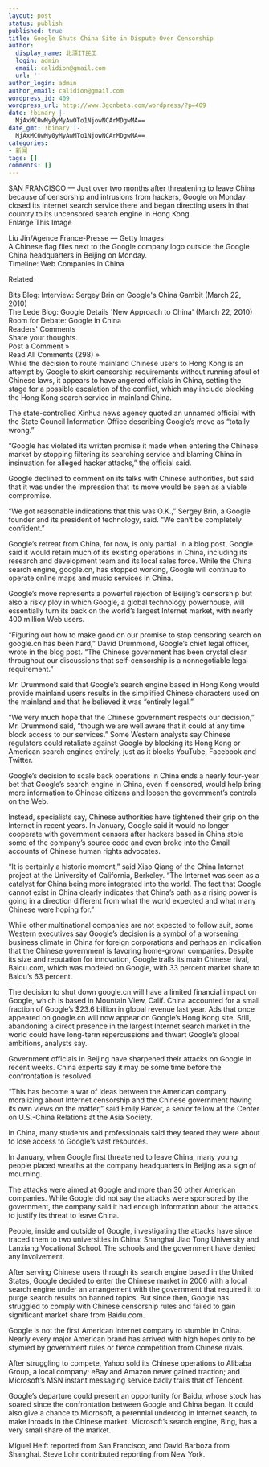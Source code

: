 ```yaml
---
layout: post
status: publish
published: true
title: Google Shuts China Site in Dispute Over Censorship
author:
  display_name: 北漂IT民工
  login: admin
  email: calidion@gmail.com
  url: ''
author_login: admin
author_email: calidion@gmail.com
wordpress_id: 409
wordpress_url: http://www.3gcnbeta.com/wordpress/?p=409
date: !binary |-
  MjAxMC0wMy0yMyAwOTo1NjowNCArMDgwMA==
date_gmt: !binary |-
  MjAxMC0wMy0yMyAwMTo1NjowNCArMDgwMA==
categories:
- 新闻
tags: []
comments: []
---
```

<p>SAN FRANCISCO &mdash; Just over two months after threatening to leave China because of censorship and intrusions from hackers, Google on Monday closed its Internet search service there and began directing users in that country to its uncensored search engine in Hong Kong.<br />
Enlarge This Image</p>
<p>Liu Jin/Agence France-Presse &mdash; Getty Images<br />
A Chinese flag flies next to the Google company logo outside the Google China headquarters in Beijing on Monday.<br />
Timeline: Web Companies in China</p>
<p>Related</p>
<p>Bits Blog: Interview: Sergey Brin on Google's China Gambit (March 22, 2010)<br />
The Lede Blog: Google Details 'New Approach to China' (March 22, 2010)<br />
Room for Debate: Google in China<br />
Readers' Comments<br />
Share your thoughts.<br />
Post a Comment &raquo;<br />
Read All Comments (298) &raquo;<br />
While the decision to route mainland Chinese users to Hong Kong is an attempt by Google to skirt censorship requirements without running afoul of Chinese laws, it appears to have angered officials in China, setting the stage for a possible escalation of the conflict, which may include blocking the Hong Kong search service in mainland China.</p>
<p>The state-controlled Xinhua news agency quoted an unnamed official with the State Council Information Office describing Google&rsquo;s move as &ldquo;totally wrong.&rdquo;</p>
<p>&ldquo;Google has violated its written promise it made when entering the Chinese market by stopping filtering its searching service and blaming China in insinuation for alleged hacker attacks,&rdquo; the official said.</p>
<p>Google declined to comment on its talks with Chinese authorities, but said that it was under the impression that its move would be seen as a viable compromise.</p>
<p>&ldquo;We got reasonable indications that this was O.K.,&rdquo; Sergey Brin, a Google founder and its president of technology, said. &ldquo;We can&rsquo;t be completely confident.&rdquo;</p>
<p>Google&rsquo;s retreat from China, for now, is only partial. In a blog post, Google said it would retain much of its existing operations in China, including its research and development team and its local sales force. While the China search engine, google.cn, has stopped working, Google will continue to operate online maps and music services in China.</p>
<p>Google&rsquo;s move represents a powerful rejection of Beijing&rsquo;s censorship but also a risky ploy in which Google, a global technology powerhouse, will essentially turn its back on the world&rsquo;s largest Internet market, with nearly 400 million Web users.</p>
<p>&ldquo;Figuring out how to make good on our promise to stop censoring search on google.cn has been hard,&rdquo; David Drummond, Google&rsquo;s chief legal officer, wrote in the blog post. &ldquo;The Chinese government has been crystal clear throughout our discussions that self-censorship is a nonnegotiable legal requirement.&rdquo;</p>
<p>Mr. Drummond said that Google&rsquo;s search engine based in Hong Kong would provide mainland users results in the simplified Chinese characters used on the mainland and that he believed it was &ldquo;entirely legal.&rdquo;</p>
<p>&ldquo;We very much hope that the Chinese government respects our decision,&rdquo; Mr. Drummond said, &ldquo;though we are well aware that it could at any time block access to our services.&rdquo; Some Western analysts say Chinese regulators could retaliate against Google by blocking its Hong Kong or American search engines entirely, just as it blocks YouTube, Facebook and Twitter.</p>
<p>Google&rsquo;s decision to scale back operations in China ends a nearly four-year bet that Google&rsquo;s search engine in China, even if censored, would help bring more information to Chinese citizens and loosen the government&rsquo;s controls on the Web.</p>
<p>Instead, specialists say, Chinese authorities have tightened their grip on the Internet in recent years. In January, Google said it would no longer cooperate with government censors after hackers based in China stole some of the company&rsquo;s source code and even broke into the Gmail accounts of Chinese human rights advocates.</p>
<p>&ldquo;It is certainly a historic moment,&rdquo; said Xiao Qiang of the China Internet project at the University of California, Berkeley. &ldquo;The Internet was seen as a catalyst for China being more integrated into the world. The fact that Google cannot exist in China clearly indicates that China&rsquo;s path as a rising power is going in a direction different from what the world expected and what many Chinese were hoping for.&rdquo;</p>
<p>While other multinational companies are not expected to follow suit, some Western executives say Google&rsquo;s decision is a symbol of a worsening business climate in China for foreign corporations and perhaps an indication that the Chinese government is favoring home-grown companies. Despite its size and reputation for innovation, Google trails its main Chinese rival, Baidu.com, which was modeled on Google, with 33 percent market share to Baidu&rsquo;s 63 percent.</p>
<p>The decision to shut down google.cn will have a limited financial impact on Google, which is based in Mountain View, Calif. China accounted for a small fraction of Google&rsquo;s $23.6 billion in global revenue last year. Ads that once appeared on google.cn will now appear on Google&rsquo;s Hong Kong site. Still, abandoning a direct presence in the largest Internet search market in the world could have long-term repercussions and thwart Google&rsquo;s global ambitions, analysts say.</p>
<p>Government officials in Beijing have sharpened their attacks on Google in recent weeks. China experts say it may be some time before the confrontation is resolved.</p>
<p>&ldquo;This has become a war of ideas between the American company moralizing about Internet censorship and the Chinese government having its own views on the matter,&rdquo; said Emily Parker, a senior fellow at the Center on U.S.-China Relations at the Asia Society.</p>
<p>In China, many students and professionals said they feared they were about to lose access to Google&rsquo;s vast resources.</p>
<p>In January, when Google first threatened to leave China, many young people placed wreaths at the company headquarters in Beijing as a sign of mourning.</p>
<p>The attacks were aimed at Google and more than 30 other American companies. While Google did not say the attacks were sponsored by the government, the company said it had enough information about the attacks to justify its threat to leave China.</p>
<p>People, inside and outside of Google, investigating the attacks have since traced them to two universities in China: Shanghai Jiao Tong University and Lanxiang Vocational School. The schools and the government have denied any involvement.</p>
<p>After serving Chinese users through its search engine based in the United States, Google decided to enter the Chinese market in 2006 with a local search engine under an arrangement with the government that required it to purge search results on banned topics. But since then, Google has struggled to comply with Chinese censorship rules and failed to gain significant market share from Baidu.com.</p>
<p>Google is not the first American Internet company to stumble in China. Nearly every major American brand has arrived with high hopes only to be stymied by government rules or fierce competition from Chinese rivals.</p>
<p>After struggling to compete, Yahoo sold its Chinese operations to Alibaba Group, a local company; eBay and Amazon never gained traction; and Microsoft&rsquo;s MSN instant messaging service badly trails that of Tencent.</p>
<p>Google&rsquo;s departure could present an opportunity for Baidu, whose stock has soared since the confrontation between Google and China began. It could also give a chance to Microsoft, a perennial underdog in Internet search, to make inroads in the Chinese market. Microsoft&rsquo;s search engine, Bing, has a very small share of the market.</p>
<p>Miguel Helft reported from San Francisco, and David Barboza from Shanghai. Steve Lohr contributed reporting from New York.</p>
